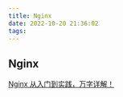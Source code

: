 ```yaml
---
title: Nginx
date: 2022-10-20 21:36:02
tags:
---
```


## Nginx

[Nginx 从入门到实践，万字详解！](https://juejin.cn/post/6844904144235413512)
